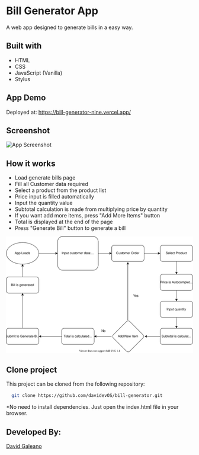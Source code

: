 # Bill Generator App
A web app designed to generate bills in a easy way.

## Built with

* HTML
* CSS
* JavaScript (Vanilla)
* Stylus

## App Demo

Deployed at: https://bill-generator-nine.vercel.app/

## Screenshot
![App Screenshot](./assets/bill-generator-app.gif)

## How it works

* Load generate bills page
* Fill all Customer data required
* Select a product from the product list
* Price input is filled automatically
* Input the quantity value 
* Subtotal calculation is made from multiplying price by quantity
* If you want add more items, press "Add More Items" button
* Total is displayed at the end of the page
* Press "Generate Bill" button to generate a bill 

![App Diagram](./assets/bill-generator-app-diagram.svg)

## Clone project

This project can be cloned from the following repository:

```bash
  git clone https://github.com/davidevOS/bill-generator.git
```

*No need to install dependencies. Just open the index.html file in your browser.

## Developed By: 

[David Galeano](https://github.com/davidevOS) 
